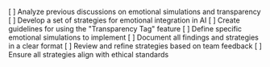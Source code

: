 [ ] Analyze previous discussions on emotional simulations and transparency
[ ] Develop a set of strategies for emotional integration in AI
[ ] Create guidelines for using the "Transparency Tag" feature
[ ] Define specific emotional simulations to implement
[ ] Document all findings and strategies in a clear format
[ ] Review and refine strategies based on team feedback
[ ] Ensure all strategies align with ethical standards